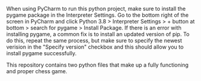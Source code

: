 When using PyCharm to run this python project, make sure to install the pygame package in the Interpreter Settings.
Go to the bottom right of the screen in PyCharm and click Python 3.8 > Interpreter Settings > + button at bottom > search for pygame > Install Package.
If there is an error with installing pygame, a common fix is to install an updated version of pip. 
To do this, repeat the same process, but make sure to specify the newest verision in the "Specify version" checkbox and this should allow you
to install pygame successfully.

This repository contains two python files that make up a fully functioning and proper chess game. 
